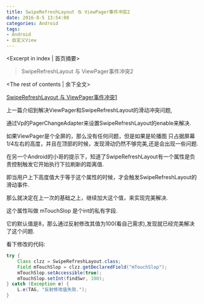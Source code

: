 ```yaml
---
title: SwipeRefreshLayout 与 ViewPager事件冲突2
date: 2016-8-5 13:54:00
categories: Android
tags:
- Android
- 自定义View
---
```

<Excerpt in index | 首页摘要> 
>SwipeRefreshLayout 与 ViewPager事件冲突2  
>
<!-- more -->
<The rest of contents | 余下全文>  
  
[SwipeRefreshLayout 与 ViewPager事件冲突1](http://www.gloomyer.com/2016/07/15/android_swiperefreshlayou_viewpager/)
  
上一篇介绍到解决ViewPager和SwipeRefreshLayout的滑动冲突问题,  
  
通过Vp的PagerChangeAdapter来设置SwipeRefreshLayout的enable来解决.  
  
如果ViewPager是个全屏的，那么没有任何问题，但是如果是轮播图 只占据屏幕1/4左右的高度，并且在顶部的时候，发现滑动仍然不够完美,还是会出现一些问题.  
  
在另一个Android的小哥的提示下，知道了SwipeRefreshLayout有一个属性是负责控制触发它开始执行下拉刷新的距离值.  
  
即当用户上下高度值大于等于这个属性的时候，才会触发SwipeRefreshLayout的滑动事件.  
  
那么就决定在上一次的基础之上，继续加大这个值，来实现完美解决.  
  
这个属性叫做 mTouchSlop 是个int的私有字段.  
  
它的默认值是8，那么通过反射修改其值为100(看自己需求),发现就已经完美解决了这个问题.  
  
看下修改的代码:  
```java
try {
    Class clzz = SwipeRefreshLayout.class;
    Field mTouchSlop = clzz.getDeclaredField("mTouchSlop");
    mTouchSlop.setAccessible(true);
    mTouchSlop.setInt(findSwr, 100);
} catch (Exception e) {
    L.e(TAG, "反射修改值失败.");
}
```